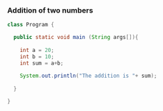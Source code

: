 ### Addition of two numbers
```java
class Program {

  public static void main (String args[]){
  
    int a = 20;
    int b = 10;
    int sum = a+b;
    
    System.out.println("The addition is "+ sum);
  
  }

}
```
